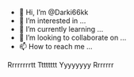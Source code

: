 - 👋 Hi, I’m @Darki66kk
- 👀 I’m interested in ...
- 🌱 I’m currently learning ...
- 💞️ I’m looking to collaborate on ...
- 📫 How to reach me ...

<!---
Darki66kk/Darki66kk is a ✨ special ✨ repository because its `README.md` (this file) appears on your GitHub profile.
You can click the Preview link to take a look at your changes.
--->
Rrrrrrrrtt
Tttttttt
Yyyyyyyy
Rrrrrrr
